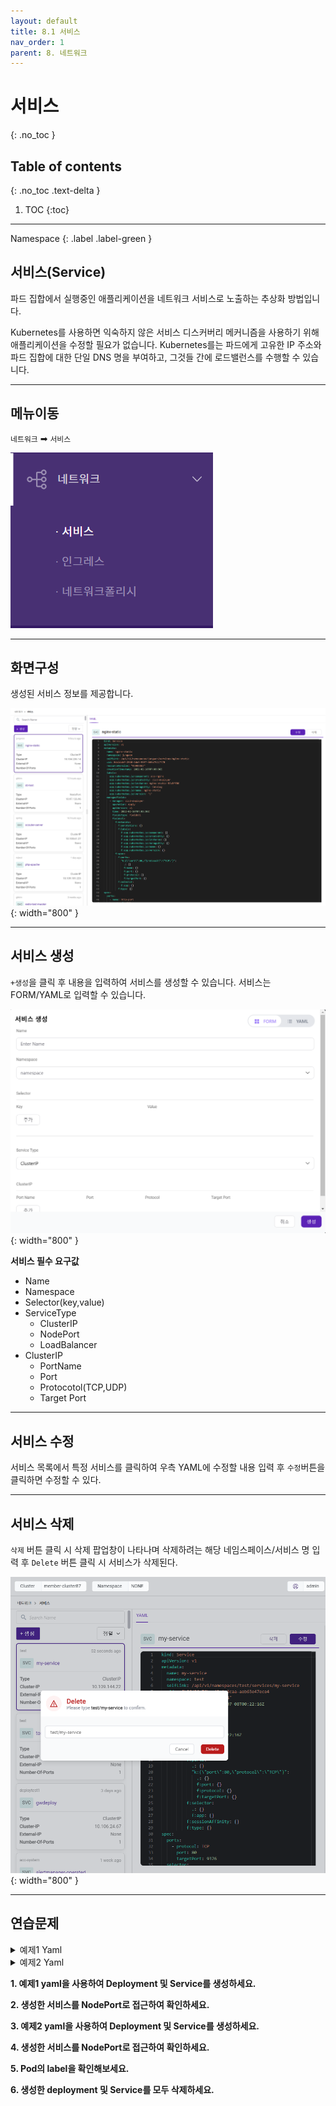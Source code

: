 ```yaml
---
layout: default
title: 8.1 서비스
nav_order: 1
parent: 8. 네트워크
---
```


# 서비스
{: .no_toc }

## Table of contents
{: .no_toc .text-delta }

1. TOC
{:toc}

---

<div class="code-example" markdown="1">
Namespace
{: .label .label-green }
</div>

## 서비스(Service)
파드 집합에서 실행중인 애플리케이션을 네트워크 서비스로 노출하는 추상화 방법입니다.

Kubernetes를 사용하면 익숙하지 않은 서비스 디스커버리 메커니즘을 사용하기 위해 애플리케이션을 수정할 필요가 없습니다. Kubernetes를는 파드에게 고유한 IP 주소와 파드 집합에 대한 단일 DNS 명을 부여하고, 그것들 간에 로드밸런스를 수행할 수 있습니다.

---

## 메뉴이동
`네트워크` ➡ `서비스`

![network-001.png](/assets/images/network/network-001.png)

---

## 화면구성
생성된 서비스 정보를 제공합니다.

![network-004.png](/assets/images/network/network-004.png){: width="800" }

---

## 서비스 생성
`+생성`을 클릭 후 내용을 입력하여 서비스를 생성할 수 있습니다. 서비스는 FORM/YAML로 입력할 수 있습니다.

![network-005.png](/assets/images/network/network-005.png){: width="800" }

**서비스 필수 요구값**

- Name
- Namespace
- Selector(key,value)
- ServiceType
  + ClusterIP
  + NodePort
  + LoadBalancer
- ClusterIP
  + PortName
  + Port
  + Protocotol(TCP,UDP)
  + Target Port

---

## 서비스 수정
서비스 목록에서 특정 서비스를 클릭하여 우측 YAML에 수정할 내용 입력 후 `수정`버튼을 클릭하면 수정할 수 있다.

---

## 서비스 삭제
`삭제` 버튼 클릭 시 삭제 팝업창이 나타나며 삭제하려는 해당 네임스페이스/서비스 명 입력 후 `Delete` 버튼 클릭 시 서비스가 삭제된다.

![service-delete.png](/assets/images/network/service-delete.png){: width="800" }

---
## 연습문제


<details>
<summary>예제1 Yaml</summary>
  
{% highlight yaml %}

---
apiVersion: apps/v1
kind: Deployment
metadata:
  name: demo-success-apache
  labels:
    app: demo-success-apache
spec:
  replicas: 1
  selector:
    matchLabels:
      app: demo-success-apache
  template:
    metadata:
      labels:
        app: demo-success-apache
    spec:
      containers:
      - name: apache
        image: httpd:2.4

---
apiVersion: v1
kind: Service
metadata:
   name: demo-success-apache
spec:
  selector:
    app: demo-success-apache
  ports:
  - port: 80
    protocol: TCP
    targetPort: 80
  type: NodePort

{% endhighlight %}
   
</details>

<details>
<summary>예제2 Yaml</summary>
  
{% highlight yaml %}

---
apiVersion: apps/v1
kind: Deployment
metadata:
  name: demo-failed-apache
  labels:
    app: demo-failed-apache
spec:
  replicas: 1
  selector:
    matchLabels:
      app: demo-failed-apache
  template:
    metadata:
      labels:
        app: demo-failed-apache
    spec:
      containers:
      - name: apache
        image: httpd:2.4

---
apiVersion: v1
kind: Service
metadata:
   name: demo-failed-apache
spec:
  selector:
    app: wrong-label-apache
  ports:
  - port: 80
    protocol: TCP
    targetPort: 80
  type: NodePort

{% endhighlight %}
   
</details>


**1. 예제1 yaml을 사용하여 Deployment 및 Service를 생성하세요.**

**2. 생성한 서비스를 NodePort로 접근하여 확인하세요.**

**3. 예제2 yaml을 사용하여 Deployment 및 Service를 생성하세요.**

**4. 생성한 서비스를 NodePort로 접근하여 확인하세요.**

**5. Pod의 label을 확인해보세요.**

**6. 생성한 deployment 및 Service를 모두 삭제하세요.**